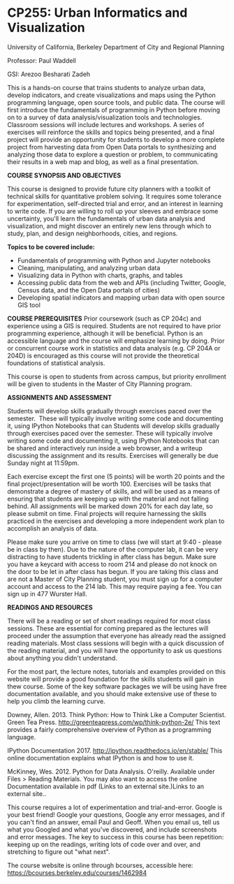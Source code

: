 # CP255: Urban Informatics and Visualization
 
University of California, Berkeley
Department of City and Regional Planning

Professor: Paul Waddell

GSI: Arezoo Besharati Zadeh

This is a hands-on course that trains students to analyze urban data, develop indicators, and create visualizations and maps using the Python programming language, open source tools, and public data.  The course will first introduce the fundamentals of programming in Python before moving on to a survey of data analysis/visualization tools and technologies.  Classroom sessions will include lectures and workshops.  A series of exercises will reinforce the skills and topics being presented, and a final project will provide an opportunity for students to develop a more complete project from harvesting data from Open Data portals to synthesizing and analyzing those data to explore a question or problem, to communicating their results in a web map and blog, as well as a final presentation.


**COURSE SYNOPSIS AND OBJECTIVES**

This course is designed to provide future city planners with a toolkit of technical skills for quantitative problem solving.  It requires some tolerance for experimentation, self-directed trial and error, and an interest in learning to write code.  If you are willing to roll up your sleeves and embrace some uncertainty, you'll learn the fundamentals of urban data analysis and visualization, and might discover an entirely new lens through which to study, plan, and design neighborhoods, cities, and regions.

**Topics to be covered include:**

- Fundamentals of programming with Python and Jupyter notebooks
- Cleaning, manipulating, and analyzing urban data
- Visualizing data in Python with charts, graphs, and tables
- Accessing public data from the web and APIs (including Twitter, Google, Census data, and the Open Data portals of cities)
- Developing spatial indicators and mapping urban data with open source GIS tool

**COURSE PREREQUISITES**
Prior coursework (such as CP 204c) and experience using a GIS is required. Students are not required to have prior programming experience, although it will be beneficial. Python is an accessible language and the course will emphasize learning by doing.  Prior or concurrent course work in statistics and data analysis (e.g. CP 204A or 204D) is encouraged as this course will not provide the theoretical foundations of statistical analysis.

This course is open to students from across campus, but priority enrollment will be given to students in the Master of City Planning program.

**ASSIGNMENTS AND ASSESSMENT**

Students will develop skills gradually through exercises paced over the semester.  These will typically involve writing some code and documenting it, using IPython Notebooks that can Students will develop skills gradually through exercises paced over the semester.  These will typically involve writing some code and documenting it, using IPython Notebooks that can be shared and interactively run inside a web browser, and a writeup discussing the assignment and its results. Exercises will generally be due Sunday night at 11:59pm.

Each exercise except the first one (5 points) will be worth 20 points and the final project/presentation will be worth 100.  Exercises will be tasks that demonstrate a degree of mastery of skills, and will be used as a means of ensuring that students are keeping up with the material and not falling behind. All assignments will be marked down 20% for each day late, so please submit on time. Final projects will require harnessing the skills practiced in the exercises and developing a more independent work plan to accomplish an analysis of data.

Please make sure you arrive on time to class (we will start at 9:40 - please be in class by then). Due to the nature of the computer lab, it can be very distracting to have students trickling in after class has begun. Make sure you have a keycard with access to room 214 and please do not knock on the door to be let in after class has begun. If you are taking this class and are not a Master of City Planning student, you must sign up for a computer account and access to the 214 lab. This may require paying a fee. You can sign up in 477 Wurster Hall. 

**READINGS AND RESOURCES**

There will be a reading or set of short readings required for most class sessions. These are essential for coming prepared as the lectures will proceed under the assumption that everyone has already read the assigned reading materials. Most class sessions will begin with a quick discussion of the reading material, and you will have the opportunity to ask us questions about anything you didn't understand.

For the most part, the lecture notes, tutorials and examples provided on this website will provide a good foundation for the skills students will gain in thew course.  Some of the key software packages we will be using have free documentation available, and you should make extensive use of these to help you climb the learning curve.


Downey, Allen.  2013. Think Python: How to Think Like a Computer Scientist.  Green Tea Press.  http://greenteapress.com/wp/think-python-2e/ This text provides a fairly comprehensive overview of Python as a programming language.

IPython Documentation 2017. http://ipython.readthedocs.io/en/stable/ This online documentation explains what IPython is and how to use it.

McKinney, Wes. 2012. Python for Data Analysis.  O'reilly. Available under Files > Reading Materials. You may also want to access the online Documentation available in pdf (Links to an external site.)Links to an external site..

This course requires a lot of experimentation and trial-and-error. Google is your best friend! Google your questions, Google any error messages, and if you can't find an answer, email Paul and Geoff. When you email us, tell us what you Googled and what you've discovered, and include screenshots and error messages. The key to success in this course has been repetition: keeping up on the readings, writing lots of code over and over, and stretching to figure out "what next".

The course website is online through bcourses, accessible here: https://bcourses.berkeley.edu/courses/1462984